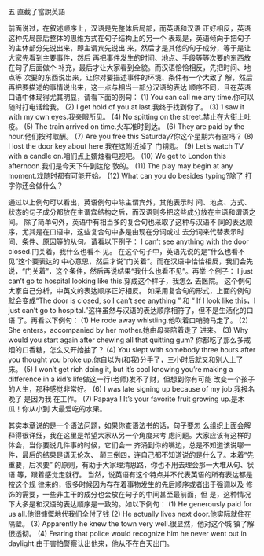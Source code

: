 五
直截了當說英語

前面说过，在叙述顺序上，汉语是先整体后局部，而英语和汉语 正好相反，英语这种先局部后整体的思维方式在句子结构上的另一个 表现是，英语倾向于把句子的主体部分先说出来，即主谓宾先说出 来，然后才是其他的句子成分，等于是让大家先看到主要事件，然后 再把事件发生的时间、地点、手段等等次要的东西放在句子后面做个 补充，最后才让大家看到全貌。而汉语恰恰相反，先把时间、地点等 次要的东西说岀来，让你对要描述事件的环境、条件有一个大致了 解，然后再把要描述的事情说出来，这一点与相当一部分汉语的表达 顺序不同，且在英语口语中体现得尤其明显，请看下面的例句： 
(1) You can call me any time.你可以随时打电话给我。 
(2) I get hold of you at last.我终于找到你了。 
(3) 1 saw it with my own eyes.我亲眼所见。 
(4) No spitting on the street.禁止在大街上吐疫。 
(5) The train arrived on time.火车准时到达。 
(6) They are paid by the hour.他们按时取酬。 
(7) Are you free this Saturday?你这个星期六有空吗？ 
(8) I lost the door key about here.我在这附近掉了 门钥匙。 
(9) Let’s watch TV with a candle on.咱们点上婿烛看电视吧。 
(10) We get to London this afternoon.我们是今天下午到达伦 敦的。 
(11) The play may begin at any moment.戏随时都有可能开始。 
(12) What can you do besides typing?除了 打字你还会做什么？

通过以上例句可以看出，英语例句中除主谓宾外，其他表示时 间、地点、方式、状态的句子成分都放在主谓宾结构之后，而汉语则多把这些成分放在主语和谓语之间。 
除了简单句外，英语中有相当多的复合句也采取了这种与汉语不 同的表达顺序，尤其是在口语中，这些复合句中多是由现在分词或过 去分词来代替表示时间、条件、原因等的从句。请看以下例子： 
I can’t see anything with the door closed.门关着，我什么也看不 见。 
在这个句子中，英语先说的是“什么也看不见”这个要表达的 中心意思，然后才说“门关着”。而在汉语中恰恰相反，我们会先 说，“门关着”，这个条件，然后再说结果“我什么也看不见”。再举 个例子： 
I just can’t go to hospital looking like this.穿成这个样子，我怎么 去医院。 
这个例句大家自己分析，中英文的表达顺序正好相反。 
如采用复合句的形式，上面的例句就会变成“The door is closed, so I can’t see anything ” 和 “ If I look like this，I just can’t go to hospital.”这样虽然与汉语的表达顺序相符了，但不是生活化的口语 了。再看以下例句： 
(1) He rode away whistling.他吹着口哨骑马走了。 
(2) She enters，accompanied by her mother.她由母亲陪着走了 进来。 
(3) Why would you start again after chewing all that quitting gum? 
你都吃了那么多戒烟的口香糖，怎么又开始抽了？ 
(4) You slept with somebody three hours after you thought you broke up.你自以为(和我)分手了，三小时后就又和别人上了床。 
(5) I won’t get rich doing it, but it’s cool knowing you’re making a difference in a kid’s life做这一行(老师)发不了财，但想到你有可能 改变一个孩子的人生，那种感觉非常好。 
(6) I was late signing up because of my job.我报名晚了 是因为我 在工作。
(7) Papaya ! It’s your favorite fruit growing up.是木瓜！你从小到 大最爱吃的水果。 

其实本章说的是一个语法问题，如果你查语法书的话，句子要怎 么组织上面会解释得很详细，我在这里是希望大家从另一个角度来考 虑问题。大家应该有这样的体会，当你要说几件事的时候，它们会一 齐涌到你的嘴边，总是不知道该说哪一件，最后的结果是语无伦次、 颠三倒四，连自己都不知道说的是什么了。本着“先重要，后次要” 的原则，有助于大家理清思路，你也不用去理会那一大堆从句、状语 等，跟着感觉走就行。 
当然，说英语有这个特点并不代表英语的所有表达都是按这个规 律来的，很多时候因为存在着事物发生的先后顺序或者出于强调以及 修饰的需要，一些非主干的成分也会放在句子的中间甚至最前面，但 是，这种情况下大多是和汉语的表达顺序是一致的。如以下例句： 
(1) He generously paid for us all.他很慷慨地代我们全付了钱
(2) He actually lives next door.他实际就住在隔壁。 
(3) Apparently he knew the town very well.很显然，他对这个城 镇了解很透彻。 
(4) Fearing that police would recognize him he never went out in daylight.由于害怕警察认出他来，他从不在白天出门。